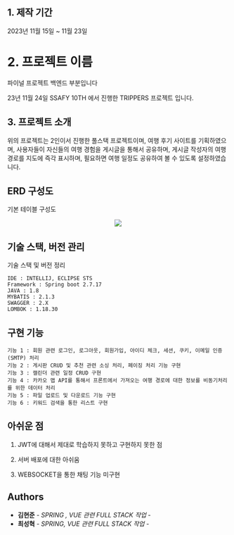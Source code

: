 ## 1. 제작 기간
2023년 11월 15일 ~ 11월 23일

# 2. 프로젝트 이름
파이널 프로젝트 백엔드 부분입니다

23년 11월 24일 SSAFY 10TH 에서 진행한 TRIPPERS 프로젝트 입니다.



## 3. 프로젝트 소개

위의 프로젝트는 2인이서 진행한 풀스택 프로젝트이며, 여행 후기 사이트를 기획하였으며, 사용자들이 자신들의 여행 경험을 게시글을
통해서 공유하며, 게시글 작성자의 여행 경로를 지도에 즉각 표시하며, 필요하면 여행 일정도 공유하여 볼 수 있도록 설정하였습니다.



## ERD 구성도

기본 테이블 구성도
<p align="center">
    <img src="https://github.com/ssafy-finalProject/Final-backend/assets/87894432/29bffd6e-949f-4bc0-9268-f65b0946e1b1">
</p>




## 기술 스택, 버전 관리

기술 스택 및 버전 정리

```
IDE : INTELLIJ, ECLIPSE STS
Framework : Spring boot 2.7.17
JAVA : 1.8
MYBATIS : 2.1.3
SWAGGER : 2.X
LOMBOK : 1.18.30

```



## 구현 기능

```
기능 1 : 회원 관련 로그인, 로그아웃, 회원가입, 아이디 체크, 세션, 쿠키, 이메일 인증 (SMTP) 처리
기능 2 : 게시판 CRUD 및 추천 관련 소싱 처리, 페이징 처리 기능 구현
기능 3 : 캘린더 관련 일정 CRUD 구현
기능 4 : 카카오 맵 API를 통해서 프론트에서 가져오는 여행 경로에 대한 정보를 비동기처리를 위한 데이터 처리
기능 5 : 파일 업로드 및 다운로드 기능 구현
기능 6 : 키워드 검색을 통한 리스트 구현
```




## 아쉬운 점

1. JWT에 대해서 제대로 학습하지 못하고 구현하지 못한 점

2. 서버 배포에 대한 아쉬움

3. WEBSOCKET을 통한 채팅 기능 미구현




## Authors

* **김현준** - *SPRING , VUE 관련 FULL STACK 작업* - 
* **최성혁** - *SPRING, VUE 관련 FULL STACK 작업* - 


